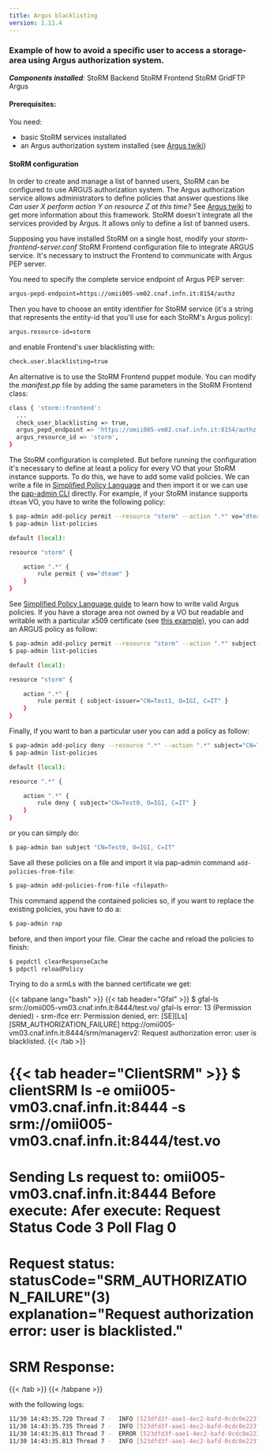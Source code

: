 ```yaml
---
title: Argus blacklisting
version: 1.11.4
---
```


### Example of how to avoid a specific user to access a storage-area using Argus authorization system.

_**Components installed**_: <span class="label label-important">StoRM Backend</span> <span class="label label-info">StoRM Frontend</span> <span class="label">StoRM GridFTP</span> <span class="label label-warning">Argus</span>

#### Prerequisites:

You need:

- basic StoRM services installated 
- an Argus authorization system installed (see [Argus twiki][argustwiki])

#### StoRM configuration

In order to create and manage a list of banned users, StoRM can be configured to use ARGUS authorization system.
The Argus authorization service allows administrators to define policies that answer questions like _Can user X perform action Y on resource Z at this time?_ See [Argus twiki][argustwiki] to get more information about this framework.
StoRM doesn't integrate all the services provided by Argus. It allows only to define a list of banned users. 

Supposing you have installed StoRM on a single host, modify your *storm-frontend-server.conf* StoRM Frontend configuration file to integrate ARGUS service. It's necessary to instruct the Frontend to communicate with Argus PEP server.

You need to specify the complete service endpoint of Argus PEP server:
```bash
argus-pepd-endpoint=https://omii005-vm02.cnaf.infn.it:8154/authz
```

Then you have to choose an entity identifier for StoRM service (it's a string that represents the entity-id that you'll use for each StoRM's Argus policy):
```bash
argus.resource-id=storm
```

and enable Frontend's user blacklisting with:
```bash
check.user.blacklisting=true
```
An alternative is to use the StoRM Frontend puppet module. You can modify the *manifest.pp* file by adding the same parameters in the StoRM Frontend class:

```bash
class { 'storm::frontend':
  ...
  check_user_blacklisting => true,
  argus_pepd_endpoint => 'https://omii005-vm02.cnaf.infn.it:8154/authz',
  argus_resource_id => 'storm',
}
```
The StoRM configuration is completed. But before running the configuration it's necessary to define at least a policy for every VO that your StoRM instance supports. To do this, we have to add some valid policies. We can write a file in [Simplified Policy Language][SPLguide] and then import it or we can use the [pap-admin CLI][papadminCLI] directly.
For example, if your StoRM instance supports ```dteam``` VO, you have to write the following policy:

```bash
$ pap-admin add-policy permit --resource "storm" --action ".*" vo="dteam"
$ pap-admin list-policies

default (local):

resource "storm" {

    action ".*" {
        rule permit { vo="dteam" }
    }
}
```

See [Simplified Policy Language guide][SPLguide] to learn how to write valid Argus policies.
If you have a storage area not owned by a VO but readable and writable with a particular x509 certificate (see [this example][X509_SA_conf_example]), you can add an ARGUS policy as follow:

```bash
$ pap-admin add-policy permit --resource "storm" --action ".*" subject-issuer="CN=Test1, O=IGI, C=IT"
$ pap-admin list-policies

default (local):

resource "storm" {

    action ".*" {
        rule permit { subject-issuer="CN=Test1, O=IGI, C=IT" }
    }
}
```

Finally, if you want to ban a particular user you can add a policy as follow:

```bash
$ pap-admin add-policy deny --resource ".*" --action ".*" subject="CN=Test0, O=IGI, C=IT"
$ pap-admin list-policies

default (local):

resource ".*" {

    action ".*" {
        rule deny { subject="CN=Test0, O=IGI, C=IT" }
    }
}
```
or you can simply do:

```bash
$ pap-admin ban subject "CN=Test0, O=IGI, C=IT"
```

Save all these policies on a file and import it via pap-admin command ```add-policies-from-file```:

```bash
$ pap-admin add-policies-from-file <filepath>
```

This command append the contained policies so, if you want to replace the existing policies, you have to do a:

```bash
$ pap-admin rap
```

before, and then import your file.
Clear the cache and reload the policies to finish:

```bash
$ pepdctl clearResponseCache
$ pdpctl reloadPolicy
```

Trying to do a srmLs with the banned certificate we get:

{{< tabpane lang="bash" >}}
{{< tab header="Gfal" >}}
$ gfal-ls srm://omii005-vm03.cnaf.infn.it:8444/test.vo/
gfal-ls error: 13 (Permission denied) - srm-ifce err: Permission denied, err: [SE][Ls][SRM_AUTHORIZATION_FAILURE] httpg://omii005-vm03.cnaf.infn.it:8444/srm/managerv2: Request authorization error: user is blacklisted.
{{< /tab >}}

{{< tab header="ClientSRM" >}}
$ clientSRM ls -e omii005-vm03.cnaf.infn.it:8444 -s srm://omii005-vm03.cnaf.infn.it:8444/test.vo
============================================================
Sending Ls request to: omii005-vm03.cnaf.infn.it:8444
Before execute:
Afer execute:
Request Status Code 3
Poll Flag 0
============================================================
Request status:
  statusCode="SRM_AUTHORIZATION_FAILURE"(3)
  explanation="Request authorization error: user is blacklisted."
============================================================
SRM Response:
============================================================
{{< /tab >}}
{{< /tabpane >}}

with the following logs:

```bash
11/30 14:43:35.720 Thread 7 -  INFO [523dfd3f-aae1-4ec2-bafd-0cdc0e223fc2]: process_request : Connection from 131.154.100.192
11/30 14:43:35.735 Thread 7 -  INFO [523dfd3f-aae1-4ec2-bafd-0cdc0e223fc2]: ns1__srmLs : Request: Ls. IP: 131.154.100.192. Client DN: /C=IT/O=IGI/CN=test0
11/30 14:43:35.813 Thread 7 -  ERROR [523dfd3f-aae1-4ec2-bafd-0cdc0e223fc2]: ns1__srmLs : Request authorization error: user is blacklisted.
11/30 14:43:35.813 Thread 7 -  INFO [523dfd3f-aae1-4ec2-bafd-0cdc0e223fc2]: Result for request 'Ls' is 'SRM_AUTHORIZATION_FAILURE'
```

[X509_SA_conf_example]: http://italiangrid.github.io/storm/documentation/how-to/storage-area-configuration-examples/1.11.3/index.html#sa-anonymous-rw-x509
[SPLguide]: https://twiki.cern.ch/twiki/bin/view/EGEE/SimplifiedPolicyLanguage
[papadminCLI]: https://twiki.cern.ch/twiki/bin/view/EGEE/AuthZPAPCLI
[argustwiki]: https://twiki.cern.ch/twiki/bin/view/EGEE/AuthorizationFramework